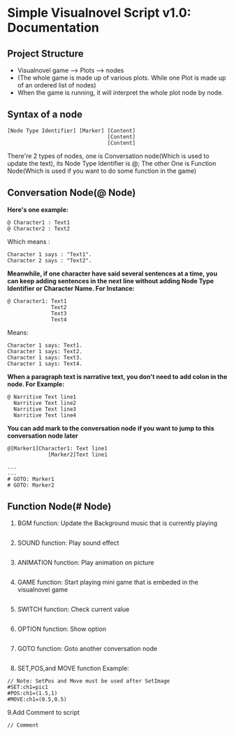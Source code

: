 # Simple Visualnovel Script v1.0: Documentation
## Project Structure
- Visualnovel game --> Plots --> nodes
- (The whole game is made up of various plots. While one Plot is made up of an ordered list of nodes)
- When the game is running, it will interpret the whole plot node by node.

## Syntax of a node
```
[Node Type Identifier] [Marker] [Content]
                                [Content]
                                [Content]
```
There're 2 types of nodes, one is Conversation node(Which is used to update the text), its Node Type Identifier is @; The other One is Function Node(Which is used if you want to do some function in the game)

## Conversation Node(@ Node)
**Here's one example:**
```
@ Character1 : Text1
@ Character2 : Text2
```
Which means :
```
Character 1 says : "Text1".
Character 2 says : "Text2".
```
**Meanwhile, if one character have said several sentences at a time, you can keep adding sentences in the next line without adding Node Type Identifier or Character Name. For Instance:**
```
@ Character1: Text1
              Text2
              Text3
              Text4
```
Means:
```
Character 1 says: Text1.
Character 1 says: Text2.
Character 1 says: Text3.
Character 1 says: Text4.
```
**When a paragraph text is narrative text, you don't need to add colon in the node. For Example:**
```
@ Narritive Text line1
  Narritive Text line2
  Narritive Text line3
  Narritive Text line4
```

**You can add mark to the conversation node if you want to jump to this conversation node later**

```
@[Marker1]Character1: Text line1
             [Marker2]Text line1

...
...
# GOTO: Marker1
# GOTO: Marker2
```

## Function Node(# Node)
1. BGM function: Update the Background music that is currently playing
```

```
2. SOUND function: Play sound effect
```

```
3. ANIMATION function: Play animation on picture
```

```
4. GAME function: Start playing mini game that is embeded in the visualnovel game
```

```
5. SWITCH function: Check current value
```

```
6. OPTION function: Show option
```

```
7. GOTO function: Goto another conversation node
```

```
8. SET,POS,and MOVE function
Example:
```
// Note: SetPos and Move must be used after SetImage
#SET:ch1=pic1
#POS:ch1=(1.5,1)
#MOVE:ch1=(0.5,0.5)
```
9.Add Comment to script
```
// Comment
```

